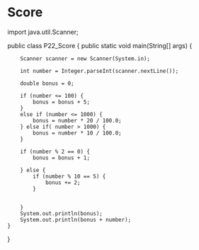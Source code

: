 # Score

import java.util.Scanner;

public class P22_Score {
    public static void main(String[] args) {

        Scanner scanner = new Scanner(System.in);

        int number = Integer.parseInt(scanner.nextLine());

        double bonus = 0;

        if (number <= 100) {
            bonus = bonus + 5;
        }
        else if (number <= 1000) {
            bonus = number * 20 / 100.0;
        } else if( number > 1000) {
            bonus = number * 10 / 100.0;
        }

        if (number % 2 == 0) {
            bonus = bonus + 1;

        } else {
            if (number % 10 == 5) {
                bonus += 2;
            }


        }
        System.out.println(bonus);
        System.out.println(bonus + number);
    }

}

